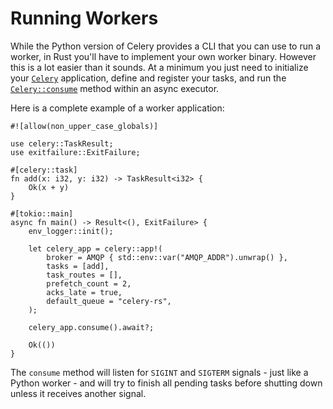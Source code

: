 # Running Workers

While the Python version of Celery provides a CLI that you can use to run a worker, in Rust you'll have to implement your own worker binary. However this is a lot easier than it sounds. At a minimum you just need to initialize your [`Celery`](https://docs.rs/celery/*/celery/struct.Celery.html) application, define and register your tasks, and run the [`Celery::consume`](https://docs.rs/celery/*/celery/struct.Celery.html#method.consume) method within an async executor.

Here is a complete example of a worker application:

```rust,no_run,noplaypen
#![allow(non_upper_case_globals)]

use celery::TaskResult;
use exitfailure::ExitFailure;

#[celery::task]
fn add(x: i32, y: i32) -> TaskResult<i32> {
    Ok(x + y)
}

#[tokio::main]
async fn main() -> Result<(), ExitFailure> {
    env_logger::init();

    let celery_app = celery::app!(
        broker = AMQP { std::env::var("AMQP_ADDR").unwrap() },
        tasks = [add],
        task_routes = [],
        prefetch_count = 2,
        acks_late = true,
        default_queue = "celery-rs",
    );

    celery_app.consume().await?;

    Ok(())
}
```

The `consume` method will listen for `SIGINT` and `SIGTERM` signals - just like a Python worker  - and will try to finish all pending tasks before shutting down unless it receives another signal.
